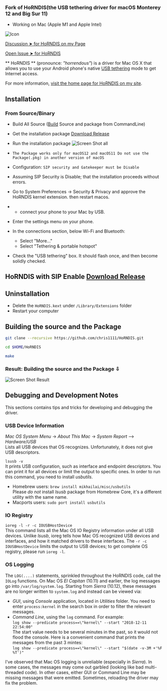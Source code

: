 ### Fork of HoRNDIS(the USB tethering driver for macOS Monterey 12 and Big Sur 11)
- Working on Mac (Apple M1 and Apple Intel)

![Icon](https://user-images.githubusercontent.com/6248794/146649603-cfc7f97a-83eb-4deb-bd64-01b3645fed2f.png)

[Discussion ➤ for HoRNDIS on my Page](https://github.com/chris1111/HoRNDIS/discussions)

[Open Issue ➤ for HoRNDIS](https://github.com/chris1111/HoRNDIS/issues)

** HoRNDIS ** (pronounce: *"horrendous"*) is a driver for Mac OS X that allows you to use your Android phone's native [USB tethering](http://en.wikipedia.org/wiki/Tethering) mode to get Internet access.

For more information, [visit the home page for HoRNDIS on my site](http://www.joshuawise.com/horndis).

## Installation

### From Source/Binary

* Build All Source ([Build](#Building-the-source-and-the-Package) Source and package from CommandLine)

* Get the installation package [Download Release](https://github.com/chris1111/HoRNDIS/releases/tag/rel9.2)

* Run the installation package
![Screen Shot all](https://user-images.githubusercontent.com/6248794/146658888-3daf4a39-d671-4fde-a40f-1ec6b5087cc7.png)

* `The Package works only for macOS12 and macOS11 Do not use the Package(.pkg) in another version of macOS`

* Configuration: `SIP security and Gatekeeper must be Disable`

* Assuming SIP Security is Disable; that the installation proceeds without errors. 
* Go to System Preferences → Security & Privacy and approve the HoRNDIS kernel extension. then restart macos.
* * connect your phone to your Mac by USB.
* Enter the settings menu on your phone.
* In the connections section, below Wi-Fi and Bluetooth:
  * Select "More..."
  * Select "Tethering & portable hotspot"
* Check the "USB tethering" box. It should flash once, and then become solidly checked.

## HoRNDIS with SIP Enable [Download Release](https://github.com/chris1111/HoRNDIS/releases/tag/SIP-Enable)

## Uninstallation

* Delete the `HoRNDIS.kext` under `/Library/Extensions` folder
* Restart your computer

## Building the source and the Package

```bash
git clone --recursive https://github.com/chris1111/HoRNDIS.git
```

```bash
cd $HOME/HoRNDIS
```

```bash
make
```
### Result: Building the source and the Package ⇩
![Screen Shot Result](https://user-images.githubusercontent.com/6248794/146648597-f7267994-5227-4d96-b0a1-ea81f2d7a23b.png)

## Debugging and Development Notes

This sections contains tips and tricks for developing and debugging the driver.

### USB Device Information

*Mac OS System Menu* -> *About This Mac* -> *System Report* --> *Hardware*/*USB* <br>
Lists all USB devices that OS recognizes. Unfortunately, it does not give USB descriptors.

`lsusb -v`<br>
It prints USB configuration, such as interface and endpoint descriptors. You can print it for all devices or limit the output to specific ones. In order to run this command, you need to install *usbutils*.
* Homebrew users: `brew install mikhailai/misc/usbutils`<br>
  Please *do not* install *lsusb* package from Homebrew Core, it's a different utility with the same name.
* Macports users: `sudo port install usbutils`

### IO Registry

`ioreg -l -r -c IOUSBHostDevice`<br>
This command lists all the Mac OS IO Registry information under all USB devices. Unlike *lsusb*, ioreg tells how Mac OS recognized USB devices and interfaces, and how it matched drivers to these interfaces. The `-r -c IOUSBHostDevice` limits the output to USB devices; to get complete OS registry, please run `ioreg -l`.

### OS Logging

The `LOG(....)` statements, sprinkled throughout the HoRNDIS code, call the `IOLog` functions. On Mac OS *El Capitan* (10.11) and earlier, the log messages go into `/var/log/system.log`. Starting from *Sierra* (10.12), these messages are no longer written to `system.log` and instead can be viewed via:
* *GUI*, using *Console* application, located in *Utilities* folder. You need to enter `process:kernel` in the search box in order to filter the relevant messages.
* *Command Line*, using the `log` command. For example:<br>
  `log show --predicate process==\"kernel\" --start "2018-12-11 22:54:00"`<br>
  The start value needs to be several minutes in the past, so it would not flood the console. Here is a convenient command that prints the messages from the past 3 mintes:<br>
  `log show --predicate process==\"kernel\" --start "$(date -v-3M +'%F %T')"`

I've observed that Mac OS logging is unreliable (especially in *Sierra*). In some cases, the messages may come out garbled (looking like bad multi-threaded code). In other cases, either GUI or Command Line may be missing messages that were emitted. Sometimes, reloading the driver may fix the problem.
